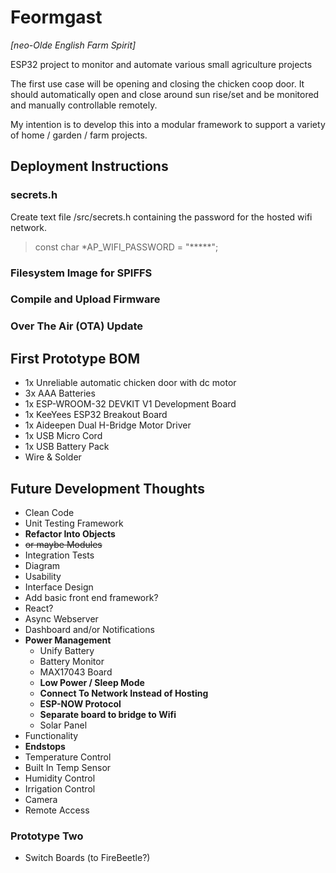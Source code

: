 # Feormgast 
*[neo-Olde English Farm Spirit]* 

ESP32 project to monitor and automate various small agriculture projects

The first use case will be opening and closing the chicken coop door. It should automatically open and close around sun rise/set and be monitored and manually controllable remotely.

My intention is to develop this into a modular framework to 
support a variety of home / garden / farm projects.

## Deployment Instructions

### secrets.h

Create text file /src/secrets.h containing the password for the 
hosted wifi network.

  > const char *AP_WIFI_PASSWORD = "*****";

### Filesystem Image for SPIFFS

### Compile and Upload Firmware

### Over The Air (OTA) Update

## First Prototype BOM

* 1x Unreliable automatic chicken door with dc motor
* 3x AAA Batteries
* 1x ESP-WROOM-32 DEVKIT V1 Development Board
* 1x KeeYees ESP32 Breakout Board
* 1x Aideepen Dual H-Bridge Motor Driver
* 1x USB Micro Cord
* 1x USB Battery Pack
* Wire & Solder

## Future Development Thoughts

* Clean Code
 * Unit Testing Framework
 * **Refactor Into Objects**
  * ~~or maybe Modules~~
 * Integration Tests
 * Diagram
* Usability 
 * Interface Design
  * Add basic front end framework?
  * React?
 * Async Webserver
 * Dashboard and/or Notifications
* **Power Management**
  * Unify Battery
  * Battery Monitor 
   * MAX17043 Board
  * **Low Power / Sleep Mode** 
  * **Connect To Network Instead of Hosting**
   * **ESP-NOW Protocol**
    * **Separate board to bridge to Wifi**
  * Solar Panel
* Functionality
 * **Endstops**
 * Temperature Control
  * Built In Temp Sensor
 * Humidity Control
 * Irrigation Control
 * Camera
 * Remote Access

### Prototype Two

* Switch Boards (to FireBeetle?)
 